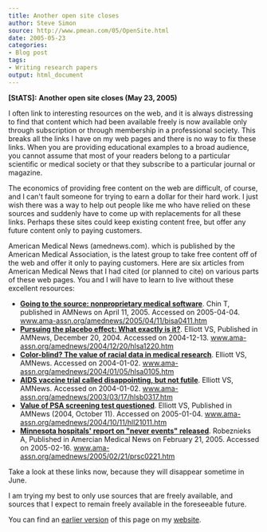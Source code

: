 ```yaml
---
title: Another open site closes
author: Steve Simon
source: http://www.pmean.com/05/OpenSite.html
date: 2005-05-23
categories:
- Blog post
tags:
- Writing research papers
output: html_document
---
```

**[StATS]:** **Another open site closes (May 23,
2005)**

I often link to interesting resources on the web, and it is always
distressing to find that content which had been available freely is now
available only through subscription or through membership in a
professional society. This breaks all the links I have on my web pages
and there is no way to fix these links. When you are providing
educational examples to a broad audience, you cannot assume that most of
your readers belong to a particular scientific or medical society or
that they subscribe to a particular journal or magazine.

The economics of providing free content on the web are difficult, of
course, and I can't fault someone for trying to earn a dollar for their
hard work. I just wish there was a way to help out people like me who
have relied on these sources and suddenly have to come up with
replacements for all these links. Perhaps these sites could keep
existing content free, but offer any future content only to paying
customers.

American Medical News (amednews.com). which is published by the American
Medical Association, is the latest group to take free content off of the
web and offer it only to paying customers. Here are six articles from
American Medical News that I had cited (or planned to cite) on various
parts of these web pages. You and I will have to learn to live without
these excellent resources:

-   **[Going to the source: nonproprietary medical
    software](http://www.ama-assn.org/amednews/2005/04/11/bisa0411.htm%20%20)**.
    Chin T, published in AMNews on April 11, 2005. Accessed on
    2005-04-04. www.ama-assn.org/amednews/2005/04/11/bisa0411.htm
-   **[Pursuing the placebo effect: What exactly is
    it?](http://www.ama-assn.org/amednews/2004/12/20/hlsa1220.htm%20)**.
    Elliott VS, Published in AMNews, December 20, 2004. Accessed on
    2004-12-13. www.ama-assn.org/amednews/2004/12/20/hlsa1220.htm
-   **[Color-blind? The value of racial data in medical
    research](http://www.ama-assn.org/amednews/2004/01/05/hlsa0105.htm%20)**.
    Elliott VS, AMNews. Accessed on 2004-01-02.
    www.ama-assn.org/amednews/2004/01/05/hlsa0105.htm
-   **[AIDS vaccine trial called disappointing, but not
    futile](http://www.ama-assn.org/amednews/2003/03/17/hlsb0317.htm%20)**.
    Elliott VS, AMNews. Accessed on 2004-01-02.
    www.ama-assn.org/amednews/2003/03/17/hlsb0317.htm
-   **[Value of PSA screening test
    questioned](http://www.ama-assn.org/amednews/2004/10/11/hll21011.htm%20%20)**.
    Elliott VS, Published in AMNews (2004, October 11). Accessed on
    2005-01-04. www.ama-assn.org/amednews/2004/10/11/hll21011.htm
-   **[Minnesota hospitals' report on "never events"
    released](http://www.ama-assn.org/amednews/2005/02/21/prsc0221.htm%20%20)**.
    Robeznieks A, Published in Amercian Medical News on February
    21, 2005. Accessed on 2005-02-16.
    www.ama-assn.org/amednews/2005/02/21/prsc0221.htm

Take a look at these links now, because they will disappear sometime in
June.

I am trying my best to only use sources that are freely available, and
sources that I expect to remain freely available in the foreseeable
future.

You can find an [earlier version][sim1] of this page on my [website][sim2].

[sim1]: http://www.pmean.com/05/OpenSite.html
[sim2]: http://www.pmean.com
